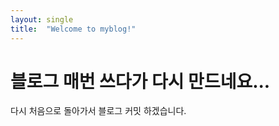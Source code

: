 ```yaml
---
layout: single
title:  "Welcome to myblog!"
---
```


# 블로그 매번 쓰다가 다시 만드네요...

다시 처음으로 돌아가서 블로그 커밋 하겠습니다.
